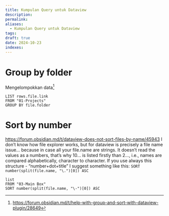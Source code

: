 ```yaml
---
title: Kumpulan Query untuk Dataview
description: 
permalink: 
aliases:
  - Kumpulan Query untuk Dataview
tags: 
draft: true
date: 2024-10-23
indexes:
---
```

# Group by folder
Mengelompokkan data[^1]
```
LIST rows.file.link 
FROM "01-Projects" 
GROUP BY file.folder
```

# Sort by number
https://forum.obsidian.md/t/dataview-does-not-sort-files-by-name/45943
I don’t know how file explorer works, but for dataview is precisely a file name issue… because in case all your file.name are strings. It doesn’t read the values as a numbers, that’s why 10... is listed firstly than 2..., i.e., names are compared alphabetically, character to character. If you use always this structure - “number+dot+title” I suggest something like this: `SORT number(split(file.name, "\.")[0]) ASC`
```
list
FROM "03-Main Box"
SORT number(split(file.name, "\-")[0]) ASC
```

[^1]: https://forum.obsidian.md/t/help-with-group-and-sort-with-dataview-plugin/28649
